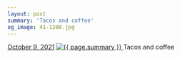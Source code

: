 ```yaml
---
layout: post
summary: 'Tacos and coffee'
og_image: 41-1280.jpg
---
```


<p>
  <time>
    <a href="/41">October 9, 2021</a>
  </time>
  <a href="/41">
    <img src="{{ site.assets_url }}/41-640.jpg" srcset="{{ site.assets_url }}/41-320.jpg 320w, {{ site.assets_url }}/41-640.jpg 640w, {{ site.assets_url }}/41-960.jpg 960w, {{ site.assets_url }}/41-1280.jpg 1280w" sizes="(min-width: 700px) 50vw, calc(100vw - 2rem)" alt="{{ page.summary }}" />
  </a>
  <span>Tacos and coffee</span>
</p>
